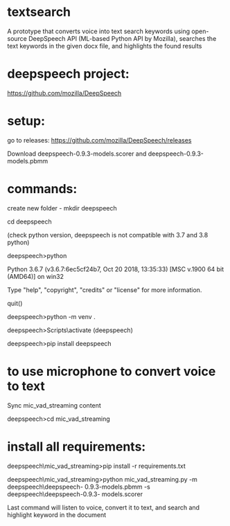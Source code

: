 # textsearch
A prototype that converts voice into text search keywords using open-source DeepSpeech API (ML-based Python API by Mozilla), searches the text keywords in the given docx file, and highlights the found results


# deepspeech project:
https://github.com/mozilla/DeepSpeech

# setup:

go to releases: https://github.com/mozilla/DeepSpeech/releases

Download deepspeech-0.9.3-models.scorer and deepspeech-0.9.3-models.pbmm

# commands:
create new folder - mkdir deepspeech

cd deepspeech

(check python version, deepspeech is not compatible with 3.7 and 3.8 python)

deepspeech>python

Python 3.6.7 (v3.6.7:6ec5cf24b7, Oct 20 2018, 13:35:33) [MSC v.1900 64 bit 
(AMD64)] on win32

Type "help", "copyright", "credits" or "license" for more information.

quit()

deepspeech>python -m venv .

deepspeech>Scripts\activate (deepspeech) 

deepspeech>pip install deepspeech

# to use microphone to convert voice to text

Sync mic_vad_streaming content

deepspeech>cd mic_vad_streaming

# install all requirements:

deepspeech\mic_vad_streaming>pip install -r requirements.txt

deepspeech\mic_vad_streaming>python mic_vad_streaming.py -m deepspeech\deepspeech-
0.9.3-models.pbmm -s deepspeech\deepspeech-0.9.3-
models.scorer

Last command will listen to voice, convert it to text, and search and highlight keyword in the document
